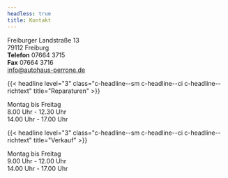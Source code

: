```yaml
---
headless: true
title: Kontakt
---
```


Freiburger Landstraße 13  
79112 Freiburg  
**Telefon** 07664 3715  
**Fax** 07664 3716  
[info@autohaus-perrone.de](mailto:info@autohaus-perrone.de)

{{< headline level="3" class="c-headline--sm c-headline--ci c-headline--richtext" title="Reparaturen" >}}

Montag bis Freitag  
8.00 Uhr - 12.30 Uhr  
14.00 Uhr - 17.00 Uhr

{{< headline level="3" class="c-headline--sm c-headline--ci c-headline--richtext" title="Verkauf" >}}

Montag bis Freitag  
9.00 Uhr - 12.00 Uhr  
14.00 Uhr - 17.00 Uhr

